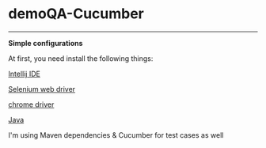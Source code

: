# demoQA-Cucumber



****

**Simple configurations**

At first, you need install the following things:

[Intellij IDE](https://www.jetbrains.com/es-es/idea/download/#section=linux)

[Selenium web driver](https://www.selenium.dev/downloads/)

[chrome driver](https://chromedriver.chromium.org/)

[Java](https://www.oracle.com/java/technologies/downloads/#java11)

I'm using Maven dependencies & Cucumber for test cases as well
